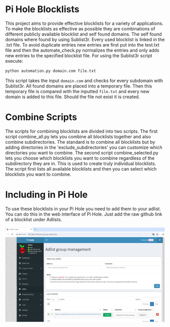 # Pi Hole Blocklists

This project aims to provide effective blocklists for a variety of applications. To make the blocklists as
effective as possible they are combinations of different publicly available blocklist and self found domains.
The self found domains where found by using Sublist3r. Every used blocklist is linked in the .txt file.
To avoid duplicate entries new entries are first put into the test.txt file and then the automate_check.py normalizes the
entries and only adds new entries to the specified blocklist file. For using the Sublist3r script execute:
```bash
python automation.py domain.com file.txt
```
This script takes the input `domain.com` and checks for every subdomain with Sublist3r. All found domains are placed into a temporary file. 
Then this temporary file is compared with the inputted `file.txt` and every new domain is added to this file. Should the file not exist it is 
created. 

# Combine Scripts

The scripts for combining blocklists are divided into two scripts. The first script combine_all.py lets you
combine all blocklists together and also combine subdirectories. The standard is to combine all blocklists but by adding directories in the 'exclude_subdirectories' you can customize which directories you want to combine. The second script combine_selected.py lets you choose which blocklists you want to combine regardless of the subdirectory they are in. This is used to create truly individual blocklists. The script first lists all available blocklists and then you can select which blocklists you want to combine.

# Including in Pi Hole

To use these blocklists in your Pi Hole you need to add them to your adlist. You can do this in the
web interface of Pi Hole. Just add the raw github link of a blocklist under Adlists. 
<br/>
<br/>
![](https://github.com/niklasrosseck/Pi-Hole-Blocklists/blob/main/RaspberryPi/Images/pihole_number16.png)
